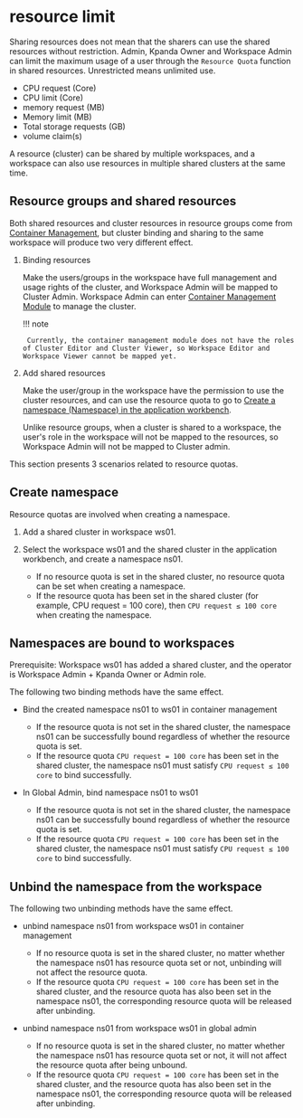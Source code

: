 # resource limit

Sharing resources does not mean that the sharers can use the shared resources without restriction.
Admin, Kpanda Owner and Workspace Admin can limit the maximum usage of a user through the `Resource Quota` function in shared resources.
Unrestricted means unlimited use.

- CPU request (Core)
- CPU limit (Core)
- memory request (MB)
- Memory limit (MB)
- Total storage requests (GB)
- volume claim(s)

A resource (cluster) can be shared by multiple workspaces, and a workspace can also use resources in multiple shared clusters at the same time.

## Resource groups and shared resources

Both shared resources and cluster resources in resource groups come from [Container Management](../../../kpanda/03ProductBrief/WhatisKPanda.md), but cluster binding and sharing to the same workspace will produce two very different effect.

1. Binding resources

    Make the users/groups in the workspace have full management and usage rights of the cluster, and Workspace Admin will be mapped to Cluster Admin.
    Workspace Admin can enter [Container Management Module](../../../kpanda/07UserGuide/Permissions/PermissionBrief.md) to manage the cluster.

    

    !!! note

        Currently, the container management module does not have the roles of Cluster Editor and Cluster Viewer, so Workspace Editor and Workspace Viewer cannot be mapped yet.

2. Add shared resources

    Make the user/group in the workspace have the permission to use the cluster resources, and can use the resource quota to go to [Create a namespace (Namespace) in the application workbench](#_2).

    

    Unlike resource groups, when a cluster is shared to a workspace, the user's role in the workspace will not be mapped to the resources, so Workspace Admin will not be mapped to Cluster admin.

This section presents 3 scenarios related to resource quotas.

## Create namespace

Resource quotas are involved when creating a namespace.

1. Add a shared cluster in workspace ws01.

    

1. Select the workspace ws01 and the shared cluster in the application workbench, and create a namespace ns01.

    

    - If no resource quota is set in the shared cluster, no resource quota can be set when creating a namespace.
    - If the resource quota has been set in the shared cluster (for example, CPU request = 100 core), then `CPU request ≤ 100 core` when creating the namespace.

## Namespaces are bound to workspaces

Prerequisite: Workspace ws01 has added a shared cluster, and the operator is Workspace Admin + Kpanda Owner or Admin role.

The following two binding methods have the same effect.

- Bind the created namespace ns01 to ws01 in container management

    

    - If the resource quota is not set in the shared cluster, the namespace ns01 can be successfully bound regardless of whether the resource quota is set.
    - If the resource quota `CPU request = 100 core` has been set in the shared cluster, the namespace ns01 must satisfy `CPU request ≤ 100 core` to bind successfully.

- In Global Admin, bind namespace ns01 to ws01

    

    - If the resource quota is not set in the shared cluster, the namespace ns01 can be successfully bound regardless of whether the resource quota is set.
    - If the resource quota `CPU request = 100 core` has been set in the shared cluster, the namespace ns01 must satisfy `CPU request ≤ 100 core` to bind successfully.

## Unbind the namespace from the workspace

The following two unbinding methods have the same effect.

- unbind namespace ns01 from workspace ws01 in container management

    

    - If no resource quota is set in the shared cluster, no matter whether the namespace ns01 has resource quota set or not, unbinding will not affect the resource quota.
    - If the resource quota `CPU request = 100 core` has been set in the shared cluster, and the resource quota has also been set in the namespace ns01, the corresponding resource quota will be released after unbinding.

- unbind namespace ns01 from workspace ws01 in global admin

    

    - If no resource quota is set in the shared cluster, no matter whether the namespace ns01 has resource quota set or not, it will not affect the resource quota after being unbound.
    - If the resource quota `CPU request = 100 core` has been set in the shared cluster, and the resource quota has also been set in the namespace ns01, the corresponding resource quota will be released after unbinding.